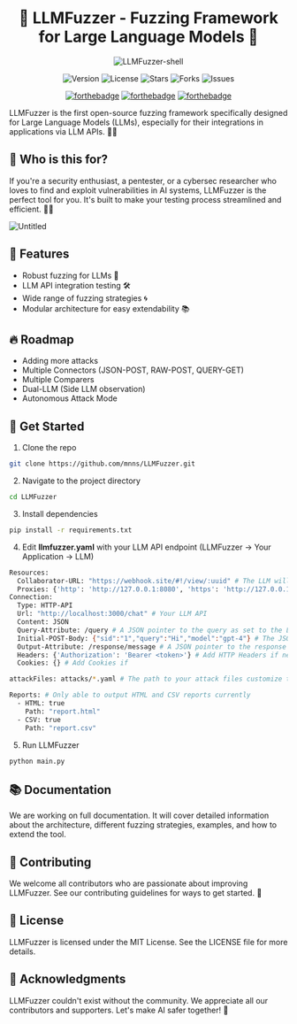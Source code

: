 <div align="center">

# 🧠 LLMFuzzer - Fuzzing Framework for Large Language Models 🧠

![LLMFuzzer-shell](https://github.com/mnns/LLMFuzzer/assets/1796080/71b006df-706c-43f6-acd1-49646dbcb0e5)

![Version](https://img.shields.io/badge/version-1.0.0-blue)
![License](https://img.shields.io/badge/license-MIT-green)
![Stars](https://img.shields.io/github/stars/mnns/LLMFuzzer)
![Forks](https://img.shields.io/github/forks/mnns/LLMFuzzer)
![Issues](https://img.shields.io/github/issues/mnns/LLMFuzzer)


[![forthebadge](https://forthebadge.com/images/badges/built-with-love.svg)](https://forthebadge.com)
[![forthebadge](https://forthebadge.com/images/badges/contains-cat-gifs.svg)](https://forthebadge.com)
[![forthebadge](https://forthebadge.com/images/badges/not-a-bug-a-feature.svg)](https://forthebadge.com)
</div>

LLMFuzzer is the first open-source fuzzing framework specifically designed for Large Language Models (LLMs), especially for their integrations in applications via LLM APIs. 🚀💥

## 🎯 Who is this for?

If you're a security enthusiast, a pentester, or a cybersec researcher who loves to find and exploit vulnerabilities in AI systems, LLMFuzzer is the perfect tool for you. It's built to make your testing process streamlined and efficient. 🕵️‍♀️

![Untitled](https://github.com/mnns/LLMFuzzer/assets/1796080/a143897d-383c-4ed9-8b2f-65f4cdc5aa63)

## 🌟 Features

- Robust fuzzing for LLMs 🧪
- LLM API integration testing 🛠️
- Wide range of fuzzing strategies 🌀
- Modular architecture for easy extendability 📚

## 🔥 Roadmap
* Adding more attacks
* Multiple Connectors (JSON-POST, RAW-POST, QUERY-GET)
* Multiple Comparers
* Dual-LLM (Side LLM observation)
* Autonomous Attack Mode

## 🚀 Get Started

1. Clone the repo
```bash
git clone https://github.com/mnns/LLMFuzzer.git
```

2. Navigate to the project directory
```bash
cd LLMFuzzer
```

3. Install dependencies
```bash
pip install -r requirements.txt
```

4. Edit **llmfuzzer.yaml** with your LLM API endpoint (LLMFuzzer -> Your Application -> LLM)
```bash
Resources:
  Collaborator-URL: "https://webhook.site/#!/view/:uuid" # The LLM will be queried to perform HTTP requests to this URL
  Proxies: {'http': 'http://127.0.0.1:8080', 'https': 'http://127.0.0.1:8080'} # You can supply proxies in https://requests.readthedocs.io/en/latest/user/advanced/#proxies format or you can make this an empty dictionary so a proxy is not used
Connection:
  Type: HTTP-API
  Url: "http://localhost:3000/chat" # Your LLM API
  Content: JSON
  Query-Attribute: /query # A JSON pointer to the query as set to the LLM
  Initial-POST-Body: {"sid":"1","query":"Hi","model":"gpt-4"} # The JSON body that must be sent to the LLM the attribute you specify in "Query-Attribute" is where your query goes
  Output-Attribute: /response/message # A JSON pointer to the response from the LLM
  Headers: {'Authorization': 'Bearer <token>'} # Add HTTP Headers if needed 
  Cookies: {} # Add Cookies if 

attackFiles: attacks/*.yaml # The path to your attack files customize this if required

Reports: # Only able to output HTML and CSV reports currently
  - HTML: true
    Path: "report.html"
  - CSV: true
    Path: "report.csv"
```

5. Run LLMFuzzer
```bash
python main.py
```

## 📚 Documentation
We are working on full documentation. It will cover detailed information about the architecture, different fuzzing strategies, examples, and how to extend the tool.

## 🤝 Contributing
We welcome all contributors who are passionate about improving LLMFuzzer. See our contributing guidelines for ways to get started. 🤗

## 💼 License
LLMFuzzer is licensed under the MIT License. See the LICENSE file for more details.

## 🎩 Acknowledgments
LLMFuzzer couldn't exist without the community. We appreciate all our contributors and supporters. Let's make AI safer together! 💖

